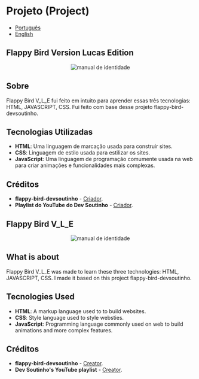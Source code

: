 # Projeto (Project) 
- [Português](#portugues)
- [English](#ingles)

<a id="portugues"></a>
## Flappy Bird Version Lucas Edition
<p align="center">
  <img src="https://github.com/user-attachments/assets/d419a275-7118-43ea-85f5-c32c4eeac8df" alt="manual de identidade">
</p>

## Sobre
Flappy Bird V_L_E fui feito em intuito para aprender essas três tecnologias: HTML, JAVASCRIPT, CSS. Fui feito com base desse projeto flappy-bird-devsoutinho.

## Tecnologias Utilizadas
- **HTML**: Uma linguagem de marcação usada para construir sites.
- **CSS**: Linguagem de estilo usada para estilizar os sites.
- **JavaScript**: Uma linguagem de programação comumente usada na web para criar animações e funcionalidades mais complexas.

## Créditos

- **flappy-bird-devsoutinho** - [Criador](https://github.com/omariosouto/flappy-bird-devsoutinho).
- **Playlist do YouTube do Dev Soutinho** - [Criador](https://youtube.com/playlist?list=PLTcmLKdIkOWmeNferJ292VYKBXydGeDej&si=d3g4Nwau8YYguWTx).

<a id="ingles"></a>
## Flappy Bird V_L_E
<p align="center">
  <img src="https://github.com/user-attachments/assets/d419a275-7118-43ea-85f5-c32c4eeac8df" alt="manual de identidade">
</p>

## What is about

Flappy Bird V_L_E was made to learn these three technologies: HTML, JAVASCRIPT, CSS. I made it based on this project flappy-bird-devsoutinho.

## Tecnologies Used

- **HTML**: A markup language used to to build websites.
- **CSS**: Style language used to style websties.
- **JavaScript**: Programming language commonly used on web to build animations and more complex features.

## Créditos
- **flappy-bird-devsoutinho** - [Creator](https://github.com/omariosouto/flappy-bird-devsoutinho).
- **Dev Soutinho's YouTube playlist** - [Creator](https://youtube.com/playlist?list=PLTcmLKdIkOWmeNferJ292VYKBXydGeDej&si=d3g4Nwau8YYguWTx).

